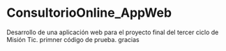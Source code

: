 # ConsultorioOnline_AppWeb
Desarrollo de una aplicación web para el proyecto final del tercer ciclo de Misión Tic.
primner código de prueba. gracias